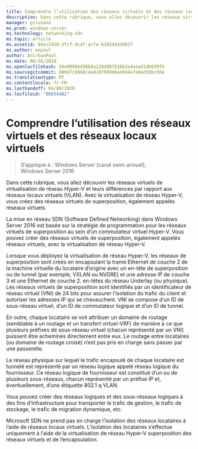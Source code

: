 ```yaml
---
title: Comprendre l’utilisation des réseaux virtuels et des réseaux locaux virtuels
description: Dans cette rubrique, vous allez découvrir les réseaux virtuels de virtualisation de réseau Hyper-V et leurs différences par rapport aux réseaux locaux virtuels (VLAN). Avec la virtualisation de réseau Hyper-V, vous créez des réseaux virtuels de superposition, également appelés réseaux virtuels.
manager: grcusanz
ms.prod: windows-server
ms.technology: networking-sdn
ms.topic: article
ms.assetid: 84ac2458-3fcf-4c4f-acfe-6105443dd83f
ms.author: anpaul
author: AnirbanPaul
ms.date: 08/26/2018
ms.openlocfilehash: 56e90966d38b8a138dd8781863a4eaad1db639fb
ms.sourcegitcommit: b00d7c8968c4adc8f699dbee694afe6ed36bc9de
ms.translationtype: MT
ms.contentlocale: fr-FR
ms.lasthandoff: 04/08/2020
ms.locfileid: "80854482"
---
```

# <a name="understand-the-usage-of-virtual-networks-and-vlans"></a>Comprendre l’utilisation des réseaux virtuels et des réseaux locaux virtuels

>S’applique à : Windows Server (canal semi-annuel), Windows Server 2016

Dans cette rubrique, vous allez découvrir les réseaux virtuels de virtualisation de réseau Hyper-V et leurs différences par rapport aux réseaux locaux virtuels (VLAN). Avec la virtualisation de réseau Hyper-V, vous créez des réseaux virtuels de superposition, également appelés réseaux virtuels.



  
La mise en réseau SDN (Software Defined Networking) dans Windows Server 2016 est basée sur la stratégie de programmation pour les réseaux virtuels de superposition au sein d’un commutateur virtuel Hyper-V. Vous pouvez créer des réseaux virtuels de superposition, également appelés réseaux virtuels, avec la virtualisation de réseau Hyper-V. 
  
Lorsque vous déployez la virtualisation de réseau Hyper-V, les réseaux de superposition sont créés en encapsulant la trame Ethernet de couche 2 de la machine virtuelle du locataire d’origine avec un en-tête de superposition ou de tunnel (par exemple, VXLAN ou NVGRE) et une adresse IP de couche 3 et une Ethernet de couche 2. en-têtes du réseau Underlay (ou physique). Les réseaux virtuels de superposition sont identifiés par un identificateur de réseau virtuel (VNI) de 24 bits pour assurer l’isolation du trafic du client et autoriser les adresses IP qui se chevauchent. VNI se compose d’un ID de sous-réseau virtuel, d’un ID de commutateur logique et d’un ID de tunnel.  
  
En outre, chaque locataire se voit attribuer un domaine de routage (semblable à un routage et un transfert virtuel-VRF) de manière à ce que plusieurs préfixes de sous-réseau virtuel (chacun représenté par un VNI) puissent être acheminés directement entre eux. Le routage entre locataires (ou domaine de routage croisé) n’est pas pris en charge sans passer par une passerelle.   
  
Le réseau physique sur lequel le trafic encapsulé de chaque locataire est tunnelé est représenté par un réseau logique appelé réseau logique du fournisseur. Ce réseau logique de fournisseur est constitué d’un ou de plusieurs sous-réseaux, chacun représenté par un préfixe IP et, éventuellement, d’une étiquette 802.1 q VLAN.  
  
Vous pouvez créer des réseaux logiques et des sous-réseaux logiques à des fins d’infrastructure pour transporter le trafic de gestion, le trafic de stockage, le trafic de migration dynamique, etc.  
  
Microsoft SDN ne prend pas en charge l’isolation des réseaux locataires à l’aide de réseaux locaux virtuels. L’isolation des locataires s’effectue uniquement à l’aide de la virtualisation de réseau Hyper-V superposition des réseaux virtuels et de l’encapsulation. 


